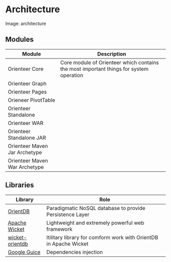 # Architecture

Image: architecture


## Modules

| Module | Description |
| -- | -- |
| Orienteer Core | Core module of Orienteer which contains the most important things for system operation |
| Orienteer Graph | |
| Orienteer Pages | |
| Orieneer PivotTable | |
| Orienteer Standalone | |
| Orienteer WAR | |
| Orienteer Standalone JAR | |
| Orienteer Maven Jar Archetype | |
| Orienteer Maven War Archetype | |


## Libraries

| Library| Role |
| -- | -- |
| [OrientDB](https://github.com/orientechnologies/orientdb) | Paradigmatic NoSQL database to provide Persistence Layer |
| [Apache Wicket](http://wicket.apache.org/) | Lightweight and extremely powerful web framework |
| [wicket-orientdb](https://github.com/OrienteerDW/wicket-orientdb) | Itilitary library for comform work with OrientDB in Apache Wicket |
| [Google Guice](https://github.com/google/guice) | Dependencies injection | 
